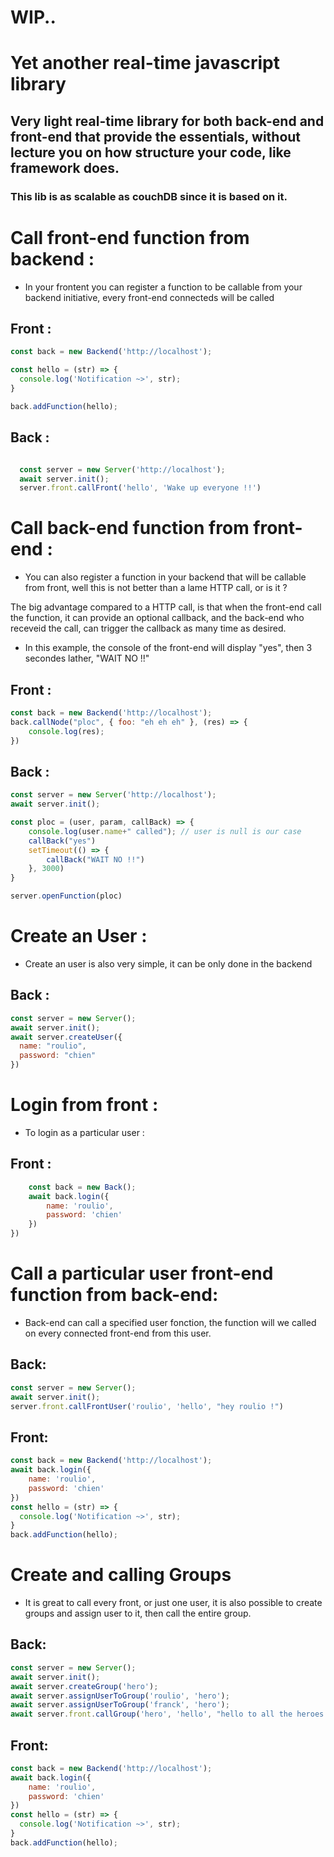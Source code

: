 # WIP..

# Yet another real-time javascript library

## Very light real-time library for both back-end and front-end that provide the essentials,  without lecture you on how structure your code, like framework does.

### This lib is as scalable as couchDB since it is based on it.

# Call front-end function from backend : 

 - In your frontent you can register a function to be callable from your backend initiative, every front-end connecteds will be called


## Front : 
```javascript
const back = new Backend('http://localhost');

const hello = (str) => {
  console.log('Notification ~>', str);
}

back.addFunction(hello);
```

## Back : 
```javascript

  const server = new Server('http://localhost');
  await server.init();
  server.front.callFront('hello', 'Wake up everyone !!')
```


# Call back-end function from front-end : 

 - You can also register a function in your backend that will be callable from front, well this is not better than a lame HTTP call, or is it ?

 The big advantage compared to a HTTP call, is that when the front-end call the function, it can provide an optional callback, and the back-end who receveid the call, can trigger the callback as many time as desired.

  - In this example, the console of the front-end will display "yes", then 3 secondes lather, "WAIT NO !!"

## Front : 
```javascript
const back = new Backend('http://localhost');
back.callNode("ploc", { foo: "eh eh eh" }, (res) => {
    console.log(res);
})
```

## Back : 
```javascript
const server = new Server('http://localhost');
await server.init();

const ploc = (user, param, callBack) => {
    console.log(user.name+" called"); // user is null is our case
    callBack("yes")
    setTimeout(() => {
        callBack("WAIT NO !!")
    }, 3000)
}

server.openFunction(ploc)
```

# Create an User : 

 - Create an user is also very simple, it can be only done in the backend

## Back : 
```javascript
const server = new Server();
await server.init();
await server.createUser({
  name: "roulio",
  password: "chien"
})
```

# Login from front : 

 - To login as a particular user : 

## Front : 
```javascript
    const back = new Back();
    await back.login({
        name: 'roulio',
        password: 'chien'
    })
})
```

# Call a particular user front-end function from back-end:

 - Back-end can call a specified user fonction, the function will we called on every connected front-end from this user. 

## Back:
```javascript
const server = new Server();
await server.init();
server.front.callFrontUser('roulio', 'hello', "hey roulio !")
```
## Front:
```javascript
const back = new Backend('http://localhost');
await back.login({
    name: 'roulio',
    password: 'chien'
})
const hello = (str) => {
  console.log('Notification ~>', str);
}
back.addFunction(hello);
```

# Create and calling Groups

 - It is great to call every front, or just one user, it is also possible to create groups and assign user to it, then call the entire group.

## Back:
```javascript
const server = new Server();
await server.init();
await server.createGroup('hero');
await server.assignUserToGroup('roulio', 'hero');
await server.assignUserToGroup('franck', 'hero');
await server.front.callGroup('hero', 'hello', "hello to all the heroes !")
```

## Front: 
```javascript
const back = new Backend('http://localhost');
await back.login({
    name: 'roulio',
    password: 'chien'
})
const hello = (str) => {
  console.log('Notification ~>', str);
}
back.addFunction(hello);
```
